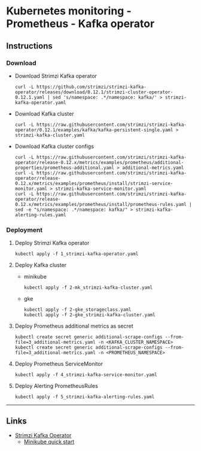 # Kubernetes monitoring - Prometheus - Kafka operator

## Instructions

### Download

* Download Strimzi Kafka operator
	```
	curl -L https://github.com/strimzi/strimzi-kafka-operator/releases/download/0.12.1/strimzi-cluster-operator-0.12.1.yaml | sed 's/namespace: .*/namespace: kafka/' > strimzi-kafka-operator.yaml
	```

* Download Kafka cluster
	```
	curl -L https://raw.githubusercontent.com/strimzi/strimzi-kafka-operator/0.12.1/examples/kafka/kafka-persistent-single.yaml > strimzi-kafka-cluster.yaml
	```

* Download Kafka cluster configs
	```
	curl -L https://raw.githubusercontent.com/strimzi/strimzi-kafka-operator/release-0.12.x/metrics/examples/prometheus/additional-properties/prometheus-additional.yaml > additional-metrics.yaml
	curl -L https://raw.githubusercontent.com/strimzi/strimzi-kafka-operator/release-0.12.x/metrics/examples/prometheus/install/strimzi-service-monitor.yaml > strimzi-kafka-service-monitor.yaml
	curl -L https://raw.githubusercontent.com/strimzi/strimzi-kafka-operator/release-0.12.x/metrics/examples/prometheus/install/prometheus-rules.yaml | sed -e "s/namespace: .*/namespace: kafka/" > strimzi-kafka-alerting-rules.yaml
	```

### Deployment

1. Deploy Strimzi Kafka operator
	```
	kubectl apply -f 1_strimzi-kafka-operator.yaml
	```

2. Deploy Kafka cluster
	* minikube
		```
		kubectl apply -f 2-mk_strimzi-kafka-cluster.yaml
		```
	* gke
		```
		kubectl apply -f 2-gke_storageclass.yaml
		kubectl apply -f 2-gke_strimzi-kafka-cluster.yaml
		```

3. Deploy Prometheus additional metrics as secret
	```
	kubectl create secret generic additional-scrape-configs --from-file=3_additional-metrics.yaml -n <KAFKA_CLUSTER_NAMESPACE>
	kubectl create secret generic additional-scrape-configs --from-file=3_additional-metrics.yaml -n <PROMETHEUS_NAMESPACE>
	```

4. Deploy Prometheus ServiceMonitor
	```
	kubectl apply -f 4_strimzi-kafka-service-monitor.yaml
	```

5. Deploy Alerting PrometheusRules
	```
	kubectl apply -f 5_strimzi-kafka-alerting-rules.yaml
	```

---

## Links
* [Strimzi Kafka Operator](https://github.com/strimzi/strimzi-kafka-operator/)
  * [Minikube quick start](https://strimzi.io/quickstarts/minikube/)
